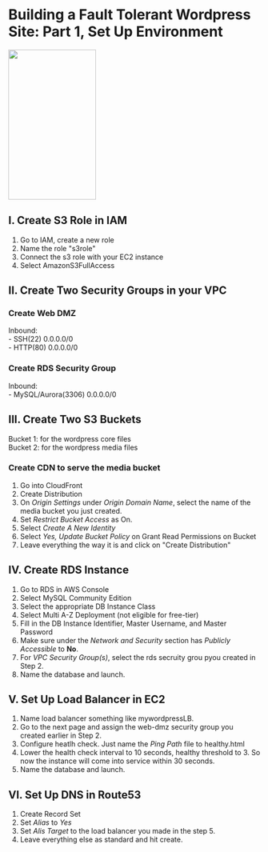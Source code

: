 # Building a Fault Tolerant Wordpress Site: Part 1, Set Up Environment  

<img src="https://s22.postimg.org/5ajsscc01/Screen_Shot_2016_11_08_at_7_32_36_PM.png" style="height: 300px; width: 175px;"> 


## I. Create S3 Role in IAM  

1. Go to IAM, create a new role    
2. Name the role "s3role"    
3. Connect the s3 role with your EC2 instance  
4. Select AmazonS3FullAccess  

## II. Create Two Security Groups in your VPC  

### Create Web DMZ  
Inbound:  
        -   SSH(22) 0.0.0.0/0  
        -   HTTP(80) 0.0.0.0/0  

### Create RDS Security Group  
Inbound:  
        -   MySQL/Aurora(3306) 0.0.0.0/0 

## III. Create Two S3 Buckets  
Bucket 1: for the wordpress core files    
Bucket 2: for the wordpress media files  

### Create CDN to serve the media bucket  

1. Go into CloudFront  
2. Create Distribution  
3. On *Origin Settings* under *Origin Domain Name*, select the name of the media bucket you just created. 
4. Set *Restrict Bucket Access* as On.  
5. Select *Create A New Identity*   
6. Select *Yes, Update Bucket Policy* on Grant Read Permissions on Bucket  
7. Leave everything the way it is and click on "Create Distribution"  

## IV. Create RDS Instance  

1. Go to RDS in AWS Console  
2. Select MySQL Community Edition  
3. Select the appropriate DB Instance Class  
4. Select Multi A-Z Deployment (not eligible for free-tier)  
5. Fill in the DB Instance Identifier, Master Username, and Master Password  
6. Make sure under the *Network and Security* section has *Publicly Accessible* to **No**.   
7. For *VPC Security Group(s)*, select the rds secruity grou pyou created in Step 2.    
8. Name the database and launch.  

## V. Set Up Load Balancer in EC2  

1. Name load balancer something like mywordpressLB.  
2. Go to the next page and assign the web-dmz security group you created earlier in Step 2.  
3. Configure heatlh check.  Just name the *Ping Path* file to healthy.html  
4. Lower the health check interval to 10 seconds, healthy threshold to 3.  So now the instance will come into service within 30 seconds.  
8. Name the database and launch.  


## VI. Set Up DNS in Route53  

1. Create Record Set  
2. Set *Alias* to *Yes*  
3. Set *Alis Target* to the load balancer you made in the step 5.    
4. Leave everything else as standard and hit create.  



